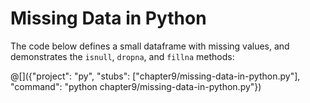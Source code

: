 # Missing Data in Python

The code below defines a small dataframe with missing values, and demonstrates
the `isnull`, `dropna`, and `fillna` methods:

@[]({"project": "py", "stubs": ["chapter9/missing-data-in-python.py"], "command": "python chapter9/missing-data-in-python.py"})
